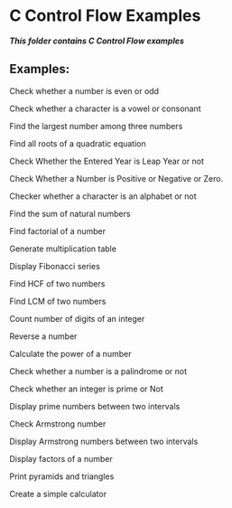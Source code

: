 # C Control Flow Examples


***This folder contains C Control Flow examples***

## Examples:

Check whether a number is even or odd

Check whether a character is a vowel or consonant

Find the largest number among three numbers
		
Find all roots of a quadratic equation
		
Check Whether the Entered Year is Leap Year or not
		
Check Whether a Number is Positive or Negative or Zero.
		
Checker whether a character is an alphabet or not

Find the sum of natural numbers
		
Find factorial of a number

Generate multiplication table

Display Fibonacci series
		
Find HCF of two numbers
		
Find LCM of two numbers
		
Count number of digits of an integer
		
Reverse a number 
		
Calculate the power of a number
		
Check whether a number is a palindrome or not
		
Check whether an integer is prime or Not

Display prime numbers between two intervals
		
Check Armstrong number
		
Display Armstrong numbers between two intervals
		
Display factors of a number

Print pyramids and triangles
		
Create a simple calculator
